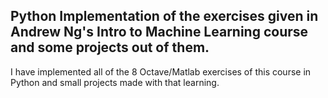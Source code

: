 ## Python Implementation of the exercises given in Andrew Ng's Intro to Machine Learning course and some projects out of them.
I have implemented all of the 8 Octave/Matlab exercises of this course in Python and small projects made with that learning.
